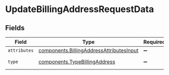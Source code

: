 # UpdateBillingAddressRequestData


## Fields

| Field                                                                                            | Type                                                                                             | Required                                                                                         | Description                                                                                      |
| ------------------------------------------------------------------------------------------------ | ------------------------------------------------------------------------------------------------ | ------------------------------------------------------------------------------------------------ | ------------------------------------------------------------------------------------------------ |
| `attributes`                                                                                     | [components.BillingAddressAttributesInput](../../models/shared/billingaddressattributesinput.md) | :heavy_minus_sign:                                                                               | N/A                                                                                              |
| `type`                                                                                           | [components.TypeBillingAddress](../../models/shared/typebillingaddress.md)                       | :heavy_minus_sign:                                                                               | Resource type                                                                                    |